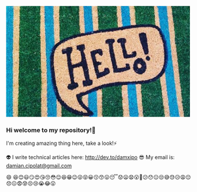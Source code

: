 <img src="https://github.com/damiancipolat/damiancipolat/blob/master/logo.png?raw=true" width="500px"/>

### Hi welcome to my repository!👋
I'm creating amazing thing here, take a look!⚡

👽 I write technical articles here: http://dev.to/damxipo
😎 My email is: damian.cipolat@gmail.com

😄 😆😊😃😏😍😘😚😳😌😆😁😉😜😝😀😗😙😛😴😟😦😧😮😬😕😯😑😒😅😓😥😩😔😞😖😨😰😣😢😭😂😲
